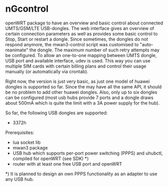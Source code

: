 # nGcontrol
openWRT package to have an overview and basic control about connected UMTS/GSM/LTE USB-dongles. The web interface gives an overview of certain connection parameters as well as provides some basic control to Stop, Start or restart a dongle.
Since sometimes, the dongles do not respond anymore, the mwan3-control script was customised to "auto-reanimate" the dongle. The maximum number of such retry attempts may be configured.
To allow an one-to-one mapping between UMTS dongle, USB port and available interface, udev is used. This way you can use multiple SIM cards with certain billing plans and control their usage manually (or automatically via crontab).  


Right now, the version is just very basic, as just one model of huawei dongles is supported so far. Since the may have all the same API, it should be no problem to add other huawei dongles.
Also, only up to six dongles can be configured (most usb hubs provide 7 ports and a dongle draws about 500mA which is quite the limit with a 3A power supply for the hub).


So far, the following USB dongles are supported:
  - 3372h
  

Prerequisites: 
  - lua socket lib
  - mwan3 package
  - USB hub which supports per-port power switching (PPPS) and uhubctl, compiled for openWRT (see SDK) *)
  - router with at least one free USB port and openWRT


*) It is planned to design an own PPPS functionality as an adapter to use any USB hub.
